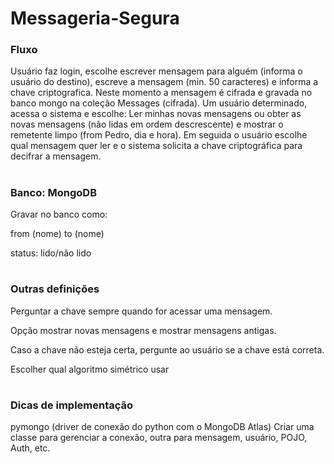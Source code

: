 # Messageria-Segura
### Fluxo
Usuário faz login, escolhe escrever mensagem para alguém (informa o usuário do destino), escreve a mensagem (min. 
50 caracteres) e informa a chave criptografica. Neste momento a mensagem é cifrada e gravada no banco mongo na coleção
Messages (cifrada).
Um usuário determinado, acessa o sistema e escolhe:
Ler minhas novas mensagens ou obter as novas mensagens (não lidas em ordem descrescente) e mostrar o remetente limpo 
(from Pedro, dia e hora). Em seguida o usuário escolhe qual mensagem quer ler e o sistema solicita a chave criptográfica
para decifrar a mensagem.
#
### Banco: MongoDB
Gravar no banco como: 

from (nome) to (nome)

status: lido/não lido
#
### Outras definições
Perguntar a chave sempre quando for acessar uma mensagem.

Opção mostrar novas mensagens e mostrar mensagens antigas.
    
Caso a chave não esteja certa, pergunte ao usuário se a chave está correta.

Escolher qual algoritmo simétrico usar
#
### Dicas de implementação
pymongo (driver de conexão do python com o MongoDB Atlas)
Criar uma classe para gerenciar a conexão, outra para mensagem, usuário, POJO, Auth, etc.
